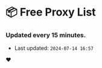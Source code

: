 # :package: Free Proxy List
### Updated every 15 minutes.

- Last updated: `2024-07-14 16:57`

:heart:
